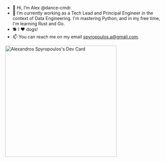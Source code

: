 - 👋 Hi, I’m Alex @dance-cmdr.
- 🌱 I’m currently working as a Tech Lead and Principal Engineer in the context of Data Engineering. I'm mastering Python, and in my free time, I'm learning Rust and Go.
- 🐕 I ❤️ dogs!
- 📫 You can reach me on my email spyropoulos.a@gmail.com.

<a href="https://app.daily.dev/alexandrosspyropoulos"><img src="https://api.daily.dev/devcards/v2/3xydk60362HoHy2naHIBL.png?type=default&r=b55" width="356" alt="Alexandros Spyropoulos's Dev Card"/></a>

